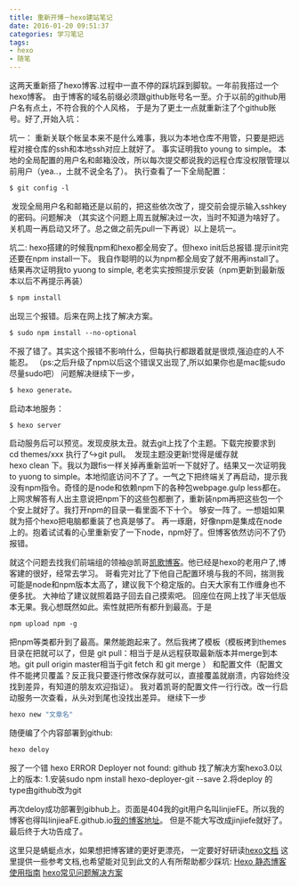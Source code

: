```yaml
---
title: 重新开博－hexo建站笔记
date: 2016-01-20 09:51:37
categories: 学习笔记
tags:
- hexo
- 随笔
---
```

这两天重新搭了hexo博客.过程中一直不停的踩坑踩到脚软。一年前我搭过一个hexo博客。
由于博客的域名前缀必须跟github账号名一至。介于以前的github用户名有点土，不符合我的个人风格，
于是为了更土一点就重新注了个github账号。好了,开始入坑：
<!-- more -->
坑一：
重新关联个帐呈本来不是什么难事，我以为本地仓库不用管，只要是把远程对接仓库的ssh和本地ssh对应上就好了。
事实证明我to young to simple。
本地的全局配置的用户名和邮箱没改，所以每次提交都说我的远程仓库没权限管理以前用户（yea..，土就不说全名了）。
执行查看了一下全局配置：
``` bash
$ git config -l
```
 发现全局用户名和邮箱还是以前的，把这些依次改了，提交前会提示输入sshkey的密码。问题解决
（其实这个问题上周五就解决过一次，当时不知道为啥好了。关机周一再启动又坏了。总之做之前先pull一下再说）以上是坑一。

坑二:
hexo搭建的时候我npm和hexo都全局安了。但hexo init后总报错.提示init完还要在npm install一下。
我自作聪明的以为npm都全局安了就不用再install了。结果再次证明我to yuong to simple,
老老实实按照提示安装（npm更新到最新版本以后不再提示再装）

``` bash
$ npm install 
```
出现三个报错。后来在网上找了解决方案。

``` bash
$ sudo npm install --no-optional
```

不报了错了。其实这个报错不影响什么，但每执行都跟着就是很烦,强迫症的人不能忍。
（ps:之后升级了npm以后这个错误又出现了,所以如果你也是mac能sudo尽量sudo吧）
问题解决继续下一步，
``` bash
$ hexo generate。
```
启动本地服务：
``` bash
$ hexo server
```
启动服务后可以预览。发现皮肤太丑。就去git上找了个主题。下载完按要求到cd themes/xxx 执行了↪git pull。 
发现主题没更新!觉得是缓存就hexo clean 下。我以为跟fis一样关掉再重新监听一下就好了。结果又一次证明我to yuong to simple。本地彻底访问不了了。一气之下把终端关了再启动，提示我没有npm指令。奇怪的是node和依赖npm下的各种包webpage.gulp less都在。上网求解答有人出主意说把npm下的这些包都删了，重新装npm再把这些包一个个安上就好了。我打开npm的目录一看里面不下十个。
够安一阵了。一想姐如果就为搭个hexo把电脑都重装了也真是够了。
再一琢磨，好像npm是集成在node上的。抱着试试看的心里重新安了一下node，npm好了。但博客依然访问不了仍报错。

就这个问题去找我们前端组的领袖@凯哥[凯歌博客](http://blog.css6.com)。他已经是hexo的老用户了,博客建的很好，经常去学习。
哥看完对比了下他自己配置环境与我的不同，揣测我可能是node和npm版本太高了，建议我下个稳定版的。白天大家有工作缠身也不便多扰。
大神给了建议就照着路子回去自己摸索吧。
回座位在网上找了半天低版本无果。我心想既然如此。索性就把所有都升到最高。于是
``` bash
npm upload npm -g
```
把npm等类都升到了最高。果然能跑起来了。然后我拷了模板（模板拷到themes目录在把就可以了，但是 git pull：相当于是从远程获取最新版本并merge到本地。git pull origin master相当于git fetch 和 git merge ） 和配置文件（配置文件不能拷贝覆盖？反正我只要逐行修改保存就可以，直接覆盖就崩溃，内容始终没找到差异，有知道的朋友欢迎指证）。
我对着凯哥的配置文件一行行改。改一行启动服务一次查看，从头对到尾也没找出差异。
继续下一步

``` bash
hexo new "文章名"
```
随便编了个内容部署到github:
``` bash
hexo deloy
```

报了一个错  hexo ERROR Deployer not found: github
找了解决方案hexo3.0以上的版本:
1.安装sudo npm install hexo-deployer-git --save
2.将deploy 的 type由github改为git

再次deloy成功部署到gibhub上。页面是404我的git用户名叫linjieFE。所以我的博客也得叫linjieaFE.github.io[我的博客地址](http://linjieaFE.github.io)。
但是不能大写改成jinjiefe就好了。
最后终于大功告成了。

这里只是蜻蜓点水，如果想把博客建的更好更漂亮，
一定要好好研读[hexo文档](http://wiki.jikexueyuan.com/project/hexo-document/)
这里提供一些参考文档,也希望能对见到此文的人有所帮助都少踩坑:
[Hexo 静态博客使用指南](http://www.jianshu.com/p/73779eacb494)
[hexo常见问题解决方案](http://wp.huangshiyang.com/hexo%E5%B8%B8%E8%A7%81%E9%97%AE%E9%A2%98%E8%A7%A3%E5%86%B3%E6%96%B9%E6%A1%88)
